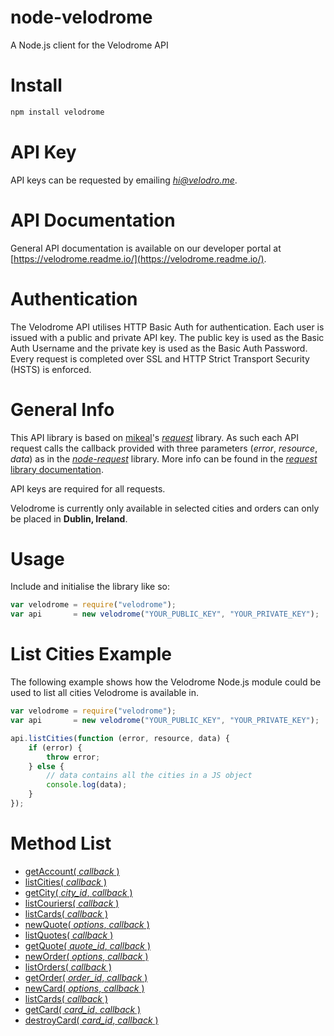 # node-velodrome
A Node.js client for the Velodrome API

Install
=======
```bash
npm install velodrome
```

API Key
=======
API keys can be requested by emailing *[hi@velodro.me](mailto:hi@velodro.me)*.

API Documentation
=================
General API documentation is available on our developer portal at [https://velodrome.readme.io/](https://velodrome.readme.io/).

Authentication
==============
The Velodrome API utilises HTTP Basic Auth for authentication. Each user is issued with a public and private API key. The public key is used as the Basic Auth Username and the private key is used as the Basic Auth Password. Every request is completed over SSL and HTTP Strict Transport Security (HSTS) is enforced.

General Info
============
This API library is based on [mikeal](https://github.com/mikeal)'s *[request](https://github.com/request/request)* library. As such each API request calls the callback provided with three parameters (*error*, *resource*, *data*) as in the [*node-request*](https://github.com/request/request) library. More info can be found in the [*request* library documentation](https://github.com/request/request).

API keys are required for all requests.

Velodrome is currently only available in selected cities and orders can only be placed in **Dublin, Ireland**.

Usage
=====
Include and initialise the library like so:
```javascript
var velodrome = require("velodrome");
var api       = new velodrome("YOUR_PUBLIC_KEY", "YOUR_PRIVATE_KEY");
```

List Cities Example
===================
The following example shows how the Velodrome Node.js module could be used to list all cities Velodrome is available in.
```javascript
var velodrome = require("velodrome");
var api       = new velodrome("YOUR_PUBLIC_KEY", "YOUR_PRIVATE_KEY");

api.listCities(function (error, resource, data) {
	if (error) {
		throw error;
	} else {
		// data contains all the cities in a JS object
		console.log(data);
	}
});
```

Method List
===========
- [getAccount( *callback* )](https://velodrome.readme.io/docs/my-account)
- [listCities( *callback* )](https://velodrome.readme.io/docs/list-cities)
- [getCity( *city_id*, *callback* )](https://velodrome.readme.io/docs/get-city)
- [listCouriers( *callback* )](https://velodrome.readme.io/docs/list-couriers-on-duty)
- [listCards( *callback* )](https://velodrome.readme.io/docs/list-cards)
- [newQuote( *options*, *callback* )](https://velodrome.readme.io/docs/request-quote)
- [listQuotes( *callback* )](https://velodrome.readme.io/docs/list-quotes)
- [getQuote( *quote_id*, *callback* )](https://velodrome.readme.io/docs/get-quote)
- [newOrder( *options*, *callback* )](https://velodrome.readme.io/docs/new-order)
- [listOrders( *callback* )](https://velodrome.readme.io/docs/list-orders)
- [getOrder( *order_id*, *callback* )](https://velodrome.readme.io/docs/get-order)
- [newCard( *options*, *callback* )](https://velodrome.readme.io/docs/new-card)
- [listCards( *callback* )](https://velodrome.readme.io/docs/list-cards)
- [getCard( *card_id*, *callback* )](https://velodrome.readme.io/docs/get-card)
- [destroyCard( *card_id*, *callback* )](https://velodrome.readme.io/docs/delete-card)
